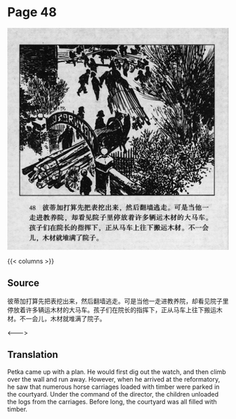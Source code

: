 # Page 48

 ![biao page](./../../../images/biao/seifert0726_biao_0052_048.jpg)

{{< columns >}}

## Source

彼蒂加打算先把表挖出来，然后翻墙逃走。可是当他一走进教养院，却看见院子里停放着许多辆运木材的大马车。孩子们在院长的指挥下，正从马车上往下搬运木材。不一会儿，木材就堆满了院子。

<--->

## Translation

Petka came up with a plan. He would first dig out the watch, and then climb over the wall and run away. However, when he arrived at the reformatory, he saw that numerous horse carriages loaded with timber were parked in the courtyard. Under the command of the director, the children unloaded the logs from the carriages. Before long, the courtyard was all filled with timber.